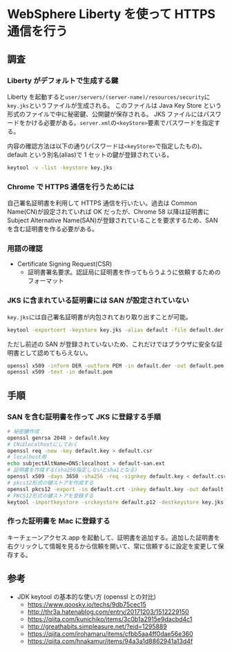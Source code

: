# WebSphere Liberty を使って HTTPS 通信を行う

## 調査

### Liberty がデフォルトで生成する鍵

Liberty を起動すると`user/servers/(server-name)/resources/security`に`key.jks`というファイルが生成される。
このファイルは Java Key Store という形式のファイルで中に秘密鍵、公開鍵が保存される。
JKS ファイルにはパスワードをかける必要がある。`server.xml`の`<keyStore>`要素でパスワードを指定する。

内容の確認方法は以下の通り(パスワードは`<keyStore>`で指定したもの)。default という別名(alias)で 1 セットの鍵が登録されている。

```bash
keytool -v -list -keystore key.jks
```

### Chrome で HTTPS 通信を行うためには

自己署名証明書を利用して HTTPS 通信を行いたい。過去は Common Name(CN)が設定されていれば OK だったが、Chrome 58 以降は証明書に Subject Alternative Name(SAN)が登録されていることを要求するため、SAN を含む証明書を作る必要がある。

### 用語の確認

- Certificate Signing Request(CSR)
  - 証明書署名要求。認証局に証明書を作ってもらうように依頼するためのフォーマット

### JKS に含まれている証明書には SAN が設定されていない

`key.jks`には自己署名証明書が内包されており取り出すことが可能。

```bash
keytool -exportcert -keystore key.jks -alias default -file default.der
```

ただし前述の SAN が登録されていないため、これだけではブラウザに安全な証明書として認めてもらえない。

```bash
openssl x509 -inform DER -outform PEM -in default.der -out default.pem
openssl x509 -text -in default.pem
```

## 手順

### SAN を含む証明書を作って JKS に登録する手順

```bash
# 秘密鍵作成
openssl genrsa 2048 > default.key
# CNはlocalhostにしておく
openssl req -new -key default.key > default.csr
# localhost用
echo subjectAltName=DNS:localhost > default-san.ext
# 証明書を作成する(sha256指定しないとsha1となる)
openssl x509 -days 3650 -sha256 -req -signkey default.key < default.csr > default.crt -extfile default-san.ext
# pkcs12形式の鍵ストアを作成する
openssl pkcs12 -export -in default.crt -inkey default.key -out default.p12 -name default
# PKCS12形式の鍵ストアを登録する
keytool -importkeystore -srckeystore default.p12 -destkeystore key.jks -srcstoretype pkcs12 -deststoretype jks -destalias default -alias default
```

### 作った証明書を Mac に登録する

キーチェーンアクセス.app を起動して、証明書を追加する。追加した証明書を右クリックして情報を見るから信頼を開いて、常に信頼するに設定を変更して保存する。

## 参考

- JDK keytool の基本的な使い方 (openssl との対比)
  - https://www.qoosky.io/techs/9db75cec15
  - http://thr3a.hatenablog.com/entry/20171203/1512229150
  - https://qiita.com/kunichiko/items/3c0b1a2915e9dacbd4c1
  - http://greathabits.simpleasure.net/?eid=1295889
  - https://qiita.com/irohamaru/items/cfbb5aa4ff0dae56e360
  - https://qiita.com/hnakamur/items/94a3a1d8862941a13d4f
